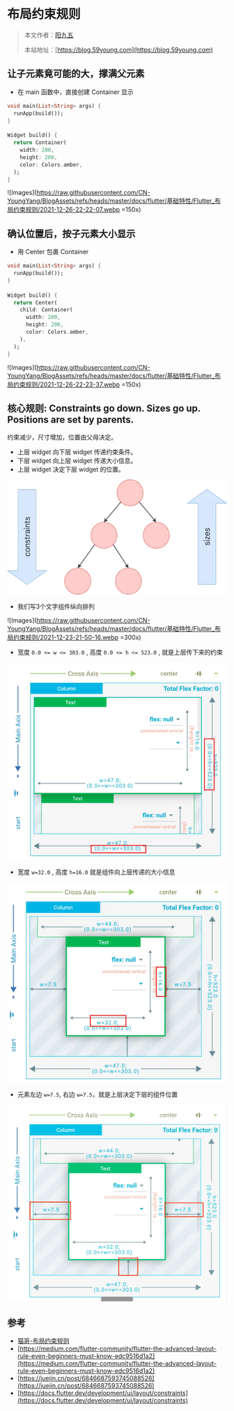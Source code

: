 # 布局约束规则

> 本文作者：[阳九五](https://github.com/CN-YoungYang)
>
> 本站地址：[https://blog.59young.com](https://blog.59young.com)

## 让子元素竟可能的大，撑满父元素
- 在 main 函数中，直接创建 Container 显示
```dart
void main(List<String> args) {
  runApp(build());
}

Widget build() {
  return Container(
    width: 200,
    height: 200,
    color: Colors.amber,
  );
}
```
![Images](https://raw.githubusercontent.com/CN-YoungYang/BlogAssets/refs/heads/master/docs/flutter/基础特性/Flutter_布局约束规则/2021-12-26-22-22-07.webp =150x)

## 确认位置后，按子元素大小显示
- 用 Center 包裹 Container
```dart
void main(List<String> args) {
  runApp(build());
}

Widget build() {
  return Center(
    child: Container(
      width: 200,
      height: 200,
      color: Colors.amber,
    ),
  );
}
```
![Images](https://raw.githubusercontent.com/CN-YoungYang/BlogAssets/refs/heads/master/docs/flutter/基础特性/Flutter_布局约束规则/2021-12-26-22-23-37.webp =150x)

## 核心规则: Constraints go down. Sizes go up. Positions are set by parents.
约束减少，尺寸增加，位置由父母决定。
- 上层 widget 向下层 widget 传递约束条件。
- 下层 widget 向上层 widget 传递大小信息。
- 上层 widget 决定下层 widget 的位置。

![Images](https://raw.githubusercontent.com/CN-YoungYang/BlogAssets/refs/heads/master/docs/flutter/基础特性/Flutter_布局约束规则/2021-11-24-23-10-10.webp)

- 我们写3个文字组件纵向排列

![Images](https://raw.githubusercontent.com/CN-YoungYang/BlogAssets/refs/heads/master/docs/flutter/基础特性/Flutter_布局约束规则/2021-12-23-21-50-16.webp =300x)

- 宽度 `0.0 <= w <= 303.0` , 高度 `0.0 <= h <= 523.0` , 就是上层传下来的约束

![Images](https://raw.githubusercontent.com/CN-YoungYang/BlogAssets/refs/heads/master/docs/flutter/基础特性/Flutter_布局约束规则/2021-12-23-21-55-33.webp)

- 宽度 `w=32.0` , 高度 `h=16.0` 就是组件向上层传递的大小信息

![Images](https://raw.githubusercontent.com/CN-YoungYang/BlogAssets/refs/heads/master/docs/flutter/基础特性/Flutter_布局约束规则/2021-12-23-21-57-45.webp)

- 元素左边 `w=7.5`, 右边 `w=7.5`，就是上层决定下层的组件位置

![Images](https://raw.githubusercontent.com/CN-YoungYang/BlogAssets/refs/heads/master/docs/flutter/基础特性/Flutter_布局约束规则/2021-12-23-21-59-32.webp)

## 参考
- [猫哥-布局约束规则](https://ducafecat.com/course/flutter-quickstart-learn/2-4-layout-rule)
- [https://medium.com/flutter-community/flutter-the-advanced-layout-rule-even-beginners-must-know-edc9516d1a2](https://medium.com/flutter-community/flutter-the-advanced-layout-rule-even-beginners-must-know-edc9516d1a2)
- [https://juejin.cn/post/6846687593745088526](https://juejin.cn/post/6846687593745088526)
- [https://docs.flutter.dev/development/ui/layout/constraints](https://docs.flutter.dev/development/ui/layout/constraints)